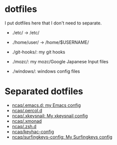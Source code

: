 # dotfiles

I put dotfiles here that I don't need to separate.

* ./etc/ -> /etc/
* ./home/user/ -> /home/$USERNAME/

* ./git-hooks/: my git hooks
* ./mozc/: my mozc/Google Japanese Input files
* ./windows/: windows config files

# Separated dotfiles

* [ncaq/.emacs.d: my Emacs config](https://github.com/ncaq/.emacs.d)
* [ncaq/.percol.d](https://github.com/ncaq/.percol.d)
* [ncaq/.xkeysnail: My xkeysnail config](https://github.com/ncaq/.xkeysnail)
* [ncaq/.xmonad](https://github.com/ncaq/.xmonad)
* [ncaq/.zsh.d](https://github.com/ncaq/.zsh.d)
* [ncaq/keyhac-config](https://github.com/ncaq/keyhac-config)
* [ncaq/surfingkeys-config: My Surfingkeys config](https://github.com/ncaq/surfingkeys-config)
